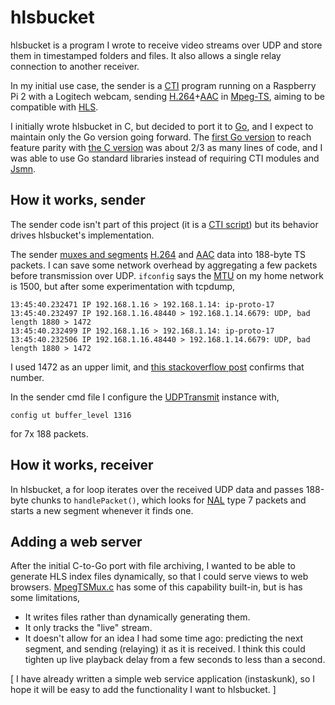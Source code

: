 # hlsbucket

hlsbucket is a program I wrote to receive video streams over UDP and
store them in timestamped folders and files. It also allows a single
relay connection to another receiver.

In my initial use case, the sender is a
[CTI](https://github.com/jamieguinan/cti) program running on a Raspberry Pi 2
with a Logitech webcam,
sending [H.264](https://en.wikipedia.org/wiki/H.264/MPEG-4_AVC)+[AAC](https://en.wikipedia.org/wiki/Advanced_Audio_Coding) in [Mpeg-TS](https://en.wikipedia.org/wiki/MPEG_transport_stream),
aiming to be compatible with [HLS](https://en.wikipedia.org/wiki/HTTP_Live_Streaming).

I initially wrote hlsbucket in C, but decided to port it to [Go](https://golang.org/),
and I expect to maintain only the Go version going forward. The
[first Go version](https://github.com/jamieguinan/hlsbucket/blob/aedbb8232692ab92f78bd0e2b0faab5e8e4c1986/hlsbucket.go) to reach feature parity with [the C version](https://github.com/jamieguinan/hlsbucket/blob/aedbb8232692ab92f78bd0e2b0faab5e8e4c1986/hlsbucket.c)
was about 2/3 as many lines of code, and I was able to use Go standard libraries instead of requiring CTI modules and [Jsmn](https://github.com/zserge/jsmn).

## How it works, sender

The sender code isn't part of this project (it is a [CTI script](https://github.com/jamieguinan/cti/blob/master/README.md)) but its behavior drives hlsbucket's implementation.

The sender [muxes and segments](https://github.com/jamieguinan/cti/blob/master/MpegTSMux.c)
[H.264](https://github.com/jamieguinan/cti/blob/master/RPiH264Enc.c)
and [AAC](https://github.com/jamieguinan/cti/blob/master/AAC.c)
data into 188-byte TS packets. I can save some network overhead by
aggregating a few packets before transmission over UDP.
`ifconfig` says the [MTU](https://en.wikipedia.org/wiki/Maximum_transmission_unit)
on my home network is 1500, but after some experimentation with tcpdump,

    13:45:40.232471 IP 192.168.1.16 > 192.168.1.14: ip-proto-17
    13:45:40.232497 IP 192.168.1.16.48440 > 192.168.1.14.6679: UDP, bad length 1880 > 1472
    13:45:40.232499 IP 192.168.1.16 > 192.168.1.14: ip-proto-17
    13:45:40.232506 IP 192.168.1.16.48440 > 192.168.1.14.6679: UDP, bad length 1880 > 1472

I used 1472 as an upper limit, and [this stackoverflow post](https://stackoverflow.com/questions/14993000/the-most-reliable-and-efficient-udp-packet-size) confirms that number.

In the sender cmd file I configure the [UDPTransmit](https://github.com/jamieguinan/cti/blob/master/UDPTransmit.c) instance with,

    config ut buffer_level 1316

for 7x 188 packets.

## How it works, receiver

In hlsbucket, a for loop iterates over the received UDP data and
passes 188-byte chunks to `handlePacket()`, which looks for
[NAL](https://en.wikipedia.org/wiki/Network_Abstraction_Layer) type 7
packets and starts a new segment whenever it finds one.


## Adding a web server

After the initial C-to-Go port with file archiving, I wanted to be able to generate HLS index files dynamically, so that I could serve views to web browsers. [MpegTSMux.c](https://github.com/jamieguinan/cti/blob/master/MpegTSMux.c) has some of this capability built-in, but is has some limitations,

  * It writes files rather than dynamically generating them.
  * It only tracks the "live" stream.
  * It doesn't allow for an idea I had some time ago: predicting the next segment,
    and sending (relaying) it as it is received. I think this could tighten up live
    playback delay from a few seconds to less than a second.

[ I have already written a simple web service application (instaskunk), so I hope it will be easy to add the functionality I want to hlsbucket. ]
